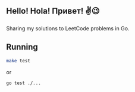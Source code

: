 ## Hello! Hola! Привет! ✌️😉
Sharing my solutions to LeetCode problems in Go.

## Running
```bash
make test
```
or
```bash
go test ./...
```
